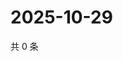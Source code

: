 # 2025-10-29

共 0 条

<!-- BEGIN ZHIHUQUESTIONS -->
<!-- 最后更新时间 Wed Oct 29 2025 07:10:49 GMT+0800 (China Standard Time) -->

<!-- END ZHIHUQUESTIONS -->
